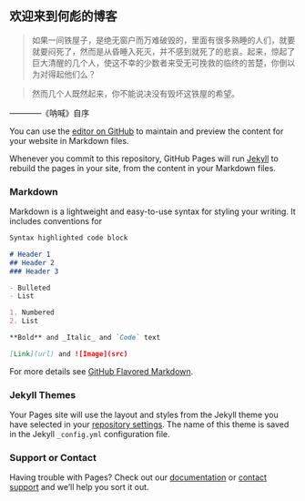 ## 欢迎来到何彪的博客

>如果一间铁屋子，是绝无窗户而万难破毁的，里面有很多熟睡的人们，就要就要闷死了，然而是从昏睡入死灭，并不感到就死了的悲哀。起来，惊起了巨大清醒的几个人，使这不幸的少数者来受无可挽救的临终的苦楚，你倒以为对得起他们么？

>然而几个人既然起来，你不能说决没有毁坏这铁屋的希望。

————《呐喊》自序

You can use the [editor on GitHub](https://github.com/hebiao1973/hebiao1973.github.io/edit/master/README.md) to maintain and preview the content for your website in Markdown files.

Whenever you commit to this repository, GitHub Pages will run [Jekyll](https://jekyllrb.com/) to rebuild the pages in your site, from the content in your Markdown files.

### Markdown

Markdown is a lightweight and easy-to-use syntax for styling your writing. It includes conventions for

```markdown
Syntax highlighted code block

# Header 1
## Header 2
### Header 3

- Bulleted
- List

1. Numbered
2. List

**Bold** and _Italic_ and `Code` text

[Link](url) and ![Image](src)
```

For more details see [GitHub Flavored Markdown](https://guides.github.com/features/mastering-markdown/).

### Jekyll Themes

Your Pages site will use the layout and styles from the Jekyll theme you have selected in your [repository settings](https://github.com/hebiao1973/hebiao1973.github.io/settings). The name of this theme is saved in the Jekyll `_config.yml` configuration file.

### Support or Contact

Having trouble with Pages? Check out our [documentation](https://help.github.com/categories/github-pages-basics/) or [contact support](https://github.com/contact) and we’ll help you sort it out.

